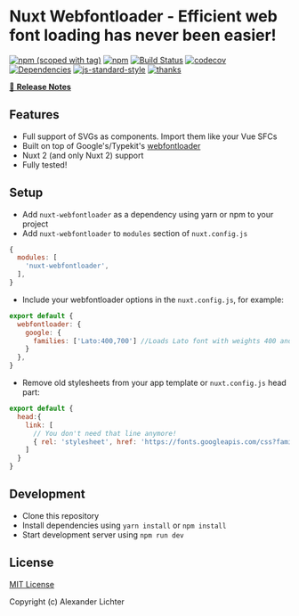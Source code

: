 # Nuxt Webfontloader - Efficient web font loading has never been easier!
 
[![npm (scoped with tag)](https://img.shields.io/npm/v/nuxt-webfontloader/latest.svg?style=flat-square)](https://npmjs.com/package/nuxt-webfontloader)
[![npm](https://img.shields.io/npm/dt/nuxt-webfontloader.svg?style=flat-square)](https://npmjs.com/package/nuxt-webfontloader)
[![Build Status](https://travis-ci.com/Developmint/nuxt-webfontloader.svg?branch=master)](https://travis-ci.com/Developmint/nuxt-webfontloader)
[![codecov](https://codecov.io/gh/Developmint/nuxt-webfontloader/branch/master/graph/badge.svg)](https://codecov.io/gh/Developmint/nuxt-webfontloader)
[![Dependencies](https://david-dm.org/Developmint/nuxt-webfontloader/status.svg?style=flat-square)](https://david-dm.org/Developmint/nuxt-webfontloader)
[![js-standard-style](https://img.shields.io/badge/code_style-standard-brightgreen.svg?style=flat-square)](http://standardjs.com)
 [![thanks](https://img.shields.io/badge/thanks-%E2%99%A5-ff69b4.svg)](https://thanks.lichter.io/)

>

[📖 **Release Notes**](./CHANGELOG.md)

## Features

* Full support of SVGs as components. Import them like your Vue SFCs
* Built on top of Google's/Typekit's [webfontloader](https://www.npmjs.com/package/webfontloader)
* Nuxt 2 (and only Nuxt 2) support
* Fully tested!

## Setup

- Add `nuxt-webfontloader` as a dependency using yarn or npm to your project
- Add `nuxt-webfontloader` to `modules` section of `nuxt.config.js`

```js
{
  modules: [
    'nuxt-webfontloader',
  ],
}
```

- Include your webfontloader options in the `nuxt.config.js`, for example: 

```js
export default {
  webfontloader: {
    google: {
      families: ['Lato:400,700'] //Loads Lato font with weights 400 and 700
    }
  },
}

```

- Remove old stylesheets from your app template or `nuxt.config.js` head part:

```js
export default {
  head:{
    link: [
      // You don't need that line anymore!
      { rel: 'stylesheet', href: 'https://fonts.googleapis.com/css?family=Lato:400,700' }
    ]
  }
}
```

## Development

- Clone this repository
- Install dependencies using `yarn install` or `npm install`
- Start development server using `npm run dev`

## License

[MIT License](./LICENSE)

Copyright (c) Alexander Lichter
